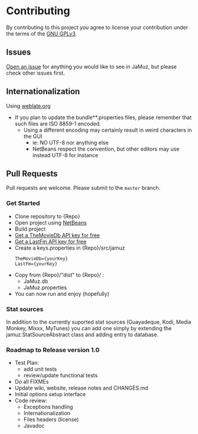 # Contributing

By contributing to this project you agree to license your contribution under the terms of the [GNU GPLv3](LICENSE).

## Issues

[Open an issue](https://github.com/phramusca/JaMuz/issues?state=open) for anything you would like to see in JaMuz, but please check other issues first.

## Internationalization

Using [weblate.org](https://hosted.weblate.org/engage/jamuz/)

- If you plan to update the bundle**.properties files, please remember that such files are ISO 8859-1 encoded.
  - Using a different encoding may certainly result in weird characters in the GUI
    - ie: NO UTF-8 nor anything else
    - NetBeans respect the convention, but other editors may use instead UTF-8 for instance
 
## Pull Requests

Pull requests are welcome.
Please submit to the `master` branch.

### Get Started

* Clone repository to {Repo}
* Open project using [NetBeans](https://netbeans.org/downloads/)
* Build project
* [Get a TheMovieDb API key for free](https://www.themoviedb.org/faq/api)
* [Get a LastFm API key for free](http://www.last.fm/api/account/create)
* Create a keys.properties in {Repo}/src/jamuz
  ```
  TheMovieDb={yourKey}
  LastFm={yourKey}
  ```
* Copy from {Repo}/"dist" to {Repo}/ :
  * JaMuz.db
  * JaMuz.properties
* You can now run and enjoy (hopefully)

### Stat sources

In addition to the currently suported stat sources (Guayadeque, Kodi, Media Monkey, Mixxx, MyTunes) you can add one simply by extending the jamuz.StatSourceAbstract class and adding entry to database.

### Roadmap to Release version 1.0

- Test Plan:
  - add unit tests
  - review/update functional tests
- Do all FIXMEs
- Update wiki, website, release notes and CHANGES.md
- Initial options setup interface
- Code review:
  - Exceptions handling
  - Internationalization
  - Files headers (license)
  - Javadoc
